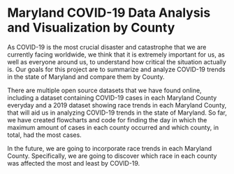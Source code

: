 # Maryland COVID-19 Data Analysis and Visualization by County

As COVID-19 is the most crucial disaster and catastrophe that we are currently facing worldwide, we think that it is extremely important for us, as well as everyone around us, to understand how critical the situation actually is. Our goals for this project are to summarize and analyze COVID-19 trends in the state of Maryland and compare them by County.

There are multiple open source datasets that we have found online, including a dataset containing COVID-19 cases in each Maryland County everyday and a 2019 dataset showing race trends in each Maryland County, that will aid us in analyzing COVID-19 trends in the state of Maryland. So far, we have created flowcharts and code for finding the day in which the maximum amount of cases in each county occurred and which county, in total, had the most cases.

In the future, we are going to incorporate race trends in each Maryland County. Specifically, we are going to discover which race in each county was affected the most and least by COVID-19. 
